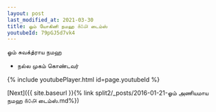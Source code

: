 ```yaml
---
layout: post
last_modified_at: 2021-03-30
title: ஓம் யோகினி நமஹ ௧௦௮ டைம்ஸ்
youtubeId: 79pGJ5d7vk4
---
```

 
 
 ஓம் சுவக்த்ராய நமஹ  
 
 -  நல்ல முகம் கொண்டவர் 
 
  
 
  
 
 
 
 
 
 


{% include youtubePlayer.html id=page.youtubeId %}
 
[Next]({{ site.baseurl }}{% link  split2/_posts/2016-01-21-ஓம் அணியமாய நமஹ  ௧௦௮ டைம்ஸ்.md%})
 

